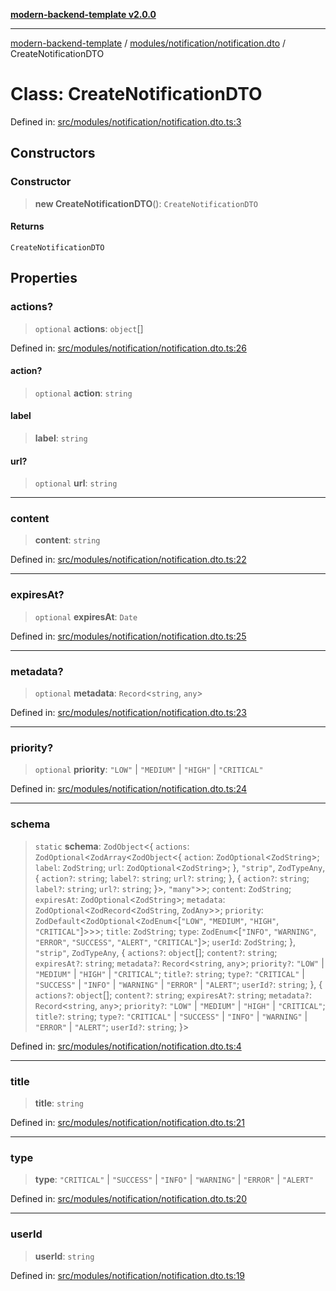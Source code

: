 [**modern-backend-template v2.0.0**](../../../../README.md)

***

[modern-backend-template](../../../../modules.md) / [modules/notification/notification.dto](../README.md) / CreateNotificationDTO

# Class: CreateNotificationDTO

Defined in: [src/modules/notification/notification.dto.ts:3](https://github.com/maemreyo/saas-4cus-nodejs/blob/1a77de11cd6eaefe66c31c7f5de281673fc25ce5/src/modules/notification/notification.dto.ts#L3)

## Constructors

### Constructor

> **new CreateNotificationDTO**(): `CreateNotificationDTO`

#### Returns

`CreateNotificationDTO`

## Properties

### actions?

> `optional` **actions**: `object`[]

Defined in: [src/modules/notification/notification.dto.ts:26](https://github.com/maemreyo/saas-4cus-nodejs/blob/1a77de11cd6eaefe66c31c7f5de281673fc25ce5/src/modules/notification/notification.dto.ts#L26)

#### action?

> `optional` **action**: `string`

#### label

> **label**: `string`

#### url?

> `optional` **url**: `string`

***

### content

> **content**: `string`

Defined in: [src/modules/notification/notification.dto.ts:22](https://github.com/maemreyo/saas-4cus-nodejs/blob/1a77de11cd6eaefe66c31c7f5de281673fc25ce5/src/modules/notification/notification.dto.ts#L22)

***

### expiresAt?

> `optional` **expiresAt**: `Date`

Defined in: [src/modules/notification/notification.dto.ts:25](https://github.com/maemreyo/saas-4cus-nodejs/blob/1a77de11cd6eaefe66c31c7f5de281673fc25ce5/src/modules/notification/notification.dto.ts#L25)

***

### metadata?

> `optional` **metadata**: `Record`\<`string`, `any`\>

Defined in: [src/modules/notification/notification.dto.ts:23](https://github.com/maemreyo/saas-4cus-nodejs/blob/1a77de11cd6eaefe66c31c7f5de281673fc25ce5/src/modules/notification/notification.dto.ts#L23)

***

### priority?

> `optional` **priority**: `"LOW"` \| `"MEDIUM"` \| `"HIGH"` \| `"CRITICAL"`

Defined in: [src/modules/notification/notification.dto.ts:24](https://github.com/maemreyo/saas-4cus-nodejs/blob/1a77de11cd6eaefe66c31c7f5de281673fc25ce5/src/modules/notification/notification.dto.ts#L24)

***

### schema

> `static` **schema**: `ZodObject`\<\{ `actions`: `ZodOptional`\<`ZodArray`\<`ZodObject`\<\{ `action`: `ZodOptional`\<`ZodString`\>; `label`: `ZodString`; `url`: `ZodOptional`\<`ZodString`\>; \}, `"strip"`, `ZodTypeAny`, \{ `action?`: `string`; `label?`: `string`; `url?`: `string`; \}, \{ `action?`: `string`; `label?`: `string`; `url?`: `string`; \}\>, `"many"`\>\>; `content`: `ZodString`; `expiresAt`: `ZodOptional`\<`ZodString`\>; `metadata`: `ZodOptional`\<`ZodRecord`\<`ZodString`, `ZodAny`\>\>; `priority`: `ZodDefault`\<`ZodOptional`\<`ZodEnum`\<\[`"LOW"`, `"MEDIUM"`, `"HIGH"`, `"CRITICAL"`\]\>\>\>; `title`: `ZodString`; `type`: `ZodEnum`\<\[`"INFO"`, `"WARNING"`, `"ERROR"`, `"SUCCESS"`, `"ALERT"`, `"CRITICAL"`\]\>; `userId`: `ZodString`; \}, `"strip"`, `ZodTypeAny`, \{ `actions?`: `object`[]; `content?`: `string`; `expiresAt?`: `string`; `metadata?`: `Record`\<`string`, `any`\>; `priority?`: `"LOW"` \| `"MEDIUM"` \| `"HIGH"` \| `"CRITICAL"`; `title?`: `string`; `type?`: `"CRITICAL"` \| `"SUCCESS"` \| `"INFO"` \| `"WARNING"` \| `"ERROR"` \| `"ALERT"`; `userId?`: `string`; \}, \{ `actions?`: `object`[]; `content?`: `string`; `expiresAt?`: `string`; `metadata?`: `Record`\<`string`, `any`\>; `priority?`: `"LOW"` \| `"MEDIUM"` \| `"HIGH"` \| `"CRITICAL"`; `title?`: `string`; `type?`: `"CRITICAL"` \| `"SUCCESS"` \| `"INFO"` \| `"WARNING"` \| `"ERROR"` \| `"ALERT"`; `userId?`: `string`; \}\>

Defined in: [src/modules/notification/notification.dto.ts:4](https://github.com/maemreyo/saas-4cus-nodejs/blob/1a77de11cd6eaefe66c31c7f5de281673fc25ce5/src/modules/notification/notification.dto.ts#L4)

***

### title

> **title**: `string`

Defined in: [src/modules/notification/notification.dto.ts:21](https://github.com/maemreyo/saas-4cus-nodejs/blob/1a77de11cd6eaefe66c31c7f5de281673fc25ce5/src/modules/notification/notification.dto.ts#L21)

***

### type

> **type**: `"CRITICAL"` \| `"SUCCESS"` \| `"INFO"` \| `"WARNING"` \| `"ERROR"` \| `"ALERT"`

Defined in: [src/modules/notification/notification.dto.ts:20](https://github.com/maemreyo/saas-4cus-nodejs/blob/1a77de11cd6eaefe66c31c7f5de281673fc25ce5/src/modules/notification/notification.dto.ts#L20)

***

### userId

> **userId**: `string`

Defined in: [src/modules/notification/notification.dto.ts:19](https://github.com/maemreyo/saas-4cus-nodejs/blob/1a77de11cd6eaefe66c31c7f5de281673fc25ce5/src/modules/notification/notification.dto.ts#L19)

